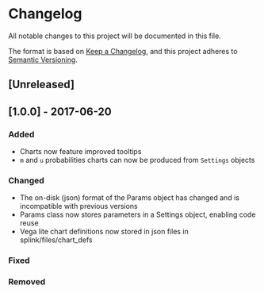 # Changelog
All notable changes to this project will be documented in this file.

The format is based on [Keep a Changelog](https://keepachangelog.com/en/1.0.0/),
and this project adheres to [Semantic Versioning](https://semver.org/spec/v2.0.0.html).

## [Unreleased]

## [1.0.0] - 2017-06-20
### Added
- Charts now feature improved tooltips
- `m` and `u` probabilities charts can now be produced from `Settings` objects

### Changed
- The on-disk (json) format of the Params object has changed and is incompatible with previous versions
- Params class now stores parameters in a Settings object, enabling code reuse
- Vega lite chart definitions now stored in json files in splink/files/chart_defs

### Fixed

### Removed






